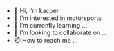 - 👋 Hi, I’m kacper
- 👀 I’m interested in motorsports
- 🌱 I’m currently learning ...
- 💞️ I’m looking to collaborate on ...
- 📫 How to reach me ...

<!---
kacpeusz/kacpeusz is a ✨ special ✨ repository because its `README.md` (this file) appears on your GitHub profile.
You can click the Preview link to take a look at your changes.
--->
